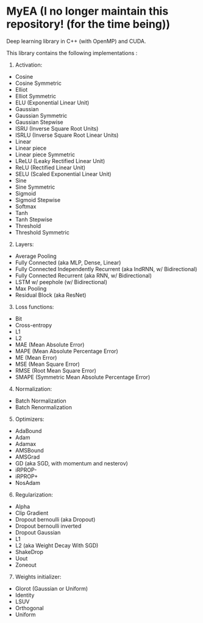 # MyEA (I no longer maintain this repository! (for the time being))
Deep learning library in C++ (with OpenMP) and CUDA.

This library contains the following implementations : 
  1. Activation:
  - Cosine
  - Cosine Symmetric
  - Elliot
  - Elliot Symmetric
  - ELU (Exponential Linear Unit)
  - Gaussian
  - Gaussian Symmetric
  - Gaussian Stepwise
  - ISRU (Inverse Square Root Units)
  - ISRLU (Inverse Square Root Linear Units)
  - Linear
  - Linear piece
  - Linear piece Symmetric
  - LReLU (Leaky Rectified Linear Unit)
  - ReLU (Rectified Linear Unit)
  - SELU (Scaled Exponential Linear Unit)
  - Sine
  - Sine Symmetric
  - Sigmoid
  - Sigmoid Stepwise
  - Softmax
  - Tanh
  - Tanh Stepwise
  - Threshold
  - Threshold Symmetric

  2. Layers:
  - Average Pooling
  - Fully Connected (aka MLP, Dense, Linear)
  - Fully Connected Independently Recurrent (aka IndRNN, w/ Bidirectional)
  - Fully Connected Recurrent (aka RNN, w/ Bidirectional)
  - LSTM  w/ peephole (w/ Bidirectional)
  - Max Pooling
  - Residual Block (aka ResNet)

  3. Loss functions:
  - Bit
  - Cross-entropy
  - L1
  - L2
  - MAE (Mean Absolute Error)
  - MAPE (Mean Absolute Percentage Error)
  - ME (Mean Error)
  - MSE (Mean Square Error)
  - RMSE (Root Mean Square Error)
  - SMAPE (Symmetric Mean Absolute Percentage Error)

  4. Normalization:
  - Batch Normalization
  - Batch Renormalization

  5. Optimizers:
  - AdaBound
  - Adam
  - Adamax
  - AMSBound
  - AMSGrad
  - GD (aka SGD, with momentum and nesterov)
  - iRPROP-
  - iRPROP+
  - NosAdam

  6. Regularization:
  - Alpha
  - Clip Gradient
  - Dropout bernoulli (aka Dropout)
  - Dropout bernoulli inverted
  - Dropout Gaussian
  - L1
  - L2 (aka Weight Decay With SGD)
  - ShakeDrop
  - Uout
  - Zoneout

  7. Weights initializer:
  - Glorot (Gaussian or Uniform)
  - Identity
  - LSUV
  - Orthogonal
  - Uniform
